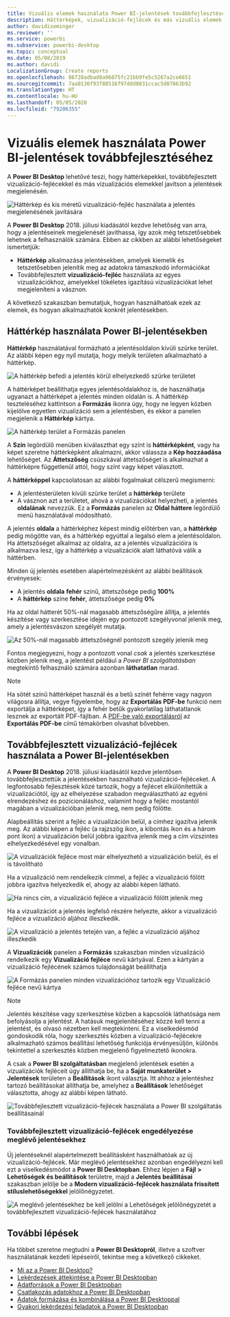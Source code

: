 ```yaml
---
title: Vizuális elemek használata Power BI-jelentések továbbfejlesztéséhez
description: Háttérképek, vizualizáció-fejlécek és más vizuális elemek használata jelentések jobb megjelenéséhez
author: davidiseminger
ms.reviewer: ''
ms.service: powerbi
ms.subservice: powerbi-desktop
ms.topic: conceptual
ms.date: 05/08/2019
ms.author: davidi
LocalizationGroup: Create reports
ms.openlocfilehash: 86728adbad8a96875fc21bb9fe5c5267a2ce6651
ms.sourcegitcommit: 7aa0136f93f88516f97ddd8031ccac5d07863b92
ms.translationtype: HT
ms.contentlocale: hu-HU
ms.lasthandoff: 05/05/2020
ms.locfileid: "79206355"
---
```

# <a name="use-visual-elements-to-enhance-power-bi-reports"></a>Vizuális elemek használata Power BI-jelentések továbbfejlesztéséhez

A **Power BI Desktop** lehetővé teszi, hogy háttérképekkel, továbbfejlesztett vizualizáció-fejlécekkel és más vizualizációs elemekkel javítson a jelentések megjelenésén.

![Háttérkép és kis méretű vizualizáció-fejléc használata a jelentés megjelenésének javítására](media/desktop-visual-elements-for-reports/visual-elements-for-reports_01.png)

A **Power BI Desktop** 2018. júliusi kiadásától kezdve lehetőség van arra, hogy a jelentéseinek megjelenését javíthassa, így azok még tetszetősebbek lehetnek a felhasználók számára. Ebben az cikkben az alábbi lehetőségeket ismertetjük: 

* **Háttérkép** alkalmazása jelentésekben, amelyek kiemelik és tetszetősebben jelenítik meg az adatokra támaszkodó információkat
* Továbbfejlesztett **vizualizáció-fejléc** használata az egyes vizualizációkhoz, amelyekkel tökéletes igazítású vizualizációkat lehet megjeleníteni a vásznon. 

A következő szakaszban bemutatjuk, hogyan használhatóak ezek az elemek, és hogyan alkalmazhatók konkrét jelentésekben.

## <a name="using-wallpaper-in-power-bi-reports"></a>Háttérkép használata Power BI-jelentésekben

**Háttérkép** használatával formázható a jelentésoldalon kívüli szürke terület. Az alábbi képen egy nyíl mutatja, hogy melyik területen alkalmazható a háttérkép. 

![A háttérkép befedi a jelentés körül elhelyezkedő szürke területet](media/desktop-visual-elements-for-reports/visual-elements-for-reports_02.png)

A háttérképet beállíthatja egyes jelentésoldalakhoz is, de használhatja ugyanazt a háttérképet a jelentés minden oldalán is. A háttérkép teszteléséhez kattintson a **Formázás** ikonra úgy, hogy ne legyen közben kijelölve egyetlen vizualizáció sem a jelentésben, és ekkor a panelen megjelenik a **Háttérkép** kártya.

![A háttérkép terület a Formázás panelen](media/desktop-visual-elements-for-reports/visual-elements-for-reports_03.png)

A **Szín** legördülő menüben kiválaszthat egy színt is **háttérképként**, vagy ha képet szeretne háttérképként alkalmazni, akkor válassza a **Kép hozzáadása** lehetőséget. Az **Áttetszőség** csúszkával áttetszőséget is alkalmazhat a háttérképre függetlenül attól, hogy színt vagy képet választott.

A **háttérképpel** kapcsolatosan az alábbi fogalmakat célszerű megismerni:

* A jelentésterületen kívüli szürke terület a **háttérkép** területe
* A vásznon azt a területet, ahová a vizualizációkat helyezheti, a jelentés **oldalának** nevezzük. Ez a **Formázás** panelen az **Oldal háttere** legördülő menü használatával módosítható.

A jelentés **oldala** a háttérképhez képest mindig előtérben van, a **háttérkép** pedig mögötte van, és a háttérkép egyúttal a legalsó elem a jelentésoldalon. Ha áttetszőséget alkalmaz az oldalra, az a jelentés vizualizációira is alkalmazva lesz, így a háttérkép a vizualizációk alatt láthatóvá válik a háttérben.

Minden új jelentés esetében alapértelmezésként az alábbi beállítások érvényesek:

* A jelentés **oldala** **fehér** színű, áttetszősége pedig **100%**
* A **háttérkép** színe **fehér**, áttetszősége pedig **0%**

Ha az oldal hátterét 50%-nál magasabb áttetszőségűre állítja, a jelentés készítése vagy szerkesztése idején egy pontozott szegélyvonal jelenik meg, amely a jelentésvászon szegélyét mutatja. 

![Az 50%-nál magasabb áttetszőségnél pontozott szegély jelenik meg](media/desktop-visual-elements-for-reports/visual-elements-for-reports_04.png)

Fontos megjegyezni, hogy a pontozott vonal *csak* a jelentés szerkesztése közben jelenik meg, a jelentést például a *Power BI szolgáltatásban* megtekintő felhasználó számára azonban **láthatatlan** marad.

> [!NOTE]
> Ha sötét színű háttérképet használ és a betű színét fehérre vagy nagyon világosra állítja, vegye figyelembe, hogy az **Exportálás PDF-be** funkció nem exportálja a háttérképet, így a fehér betűk gyakorlatilag láthatatlanok lesznek az exportált PDF-fájlban. A [PDF-be való exportálásról](desktop-export-to-pdf.md) az **Exportálás PDF-be** című témakörben olvashat bővebben.


## <a name="using-improved-visual-headers-in-power-bi-reports"></a>Továbbfejlesztett vizualizáció-fejlécek használata a Power BI-jelentésekben

A **Power BI Desktop** 2018. júliusi kiadásától kezdve jelentősen továbbfejlesztettük a jelentésekben használható vizualizáció-fejléceket. A legfontosabb fejlesztések közé tartozik, hogy a fejlécet elkülönítettük a vizualizációtól, így az elhelyezése szabadon megválasztható az egyéni elrendezéshez és pozicionáláshoz, valamint hogy a fejléc mostantól magában a vizualizációban jelenik meg, nem pedig fölötte. 

Alapbeállítás szerint a fejléc a vizualizáción belül, a címhez igazítva jelenik meg. Az alábbi képen a fejléc (a rajzszög ikon, a kibontás ikon és a három pont ikon) a vizualizáción belül jobbra igazítva jelenik meg a cím vízszintes elhelyezkedésével egy vonalban.

![A vizualizációk fejléce most már elhelyezhető a vizualizáción belül, és el is távolítható](media/desktop-visual-elements-for-reports/visual-elements-for-reports_05.png)

Ha a vizualizáció nem rendelkezik címmel, a fejléc a vizualizáció fölött jobbra igazítva helyezkedik el, ahogy az alábbi képen látható. 

![Ha nincs cím, a vizualizáció fejléce a vizualizáció fölött jelenik meg](media/desktop-visual-elements-for-reports/visual-elements-for-reports_07.png)

Ha a vizualizációt a jelentés legfelső részére helyezte, akkor a vizualizáció fejléce a vizualizáció aljához illeszkedik. 

![A vizualizáció a jelentés tetején van, a fejléc a vizualizáció aljához illeszkedik](media/desktop-visual-elements-for-reports/visual-elements-for-reports_08.png)

A **Vizualizációk** panelen a **Formázás** szakaszban minden vizualizáció rendelkezik egy **Vizualizáció fejléce** nevű kártyával. Ezen a kártyán a vizualizáció fejlécének számos tulajdonságát beállíthatja

![A Formázás panelen minden vizualizációhoz tartozik egy Vizualizáció fejléce nevű kártya](media/desktop-visual-elements-for-reports/visual-elements-for-reports_09.png)

> [!NOTE]
> Jelentés készítése vagy szerkesztése közben a kapcsolók láthatósága nem befolyásolja a jelentést. A hatásuk megjelenítéséhez közzé kell tenni a jelentést, és olvasó nézetben kell megtekinteni. Ez a viselkedésmód gondoskodik róla, hogy szerkesztés közben a vizualizáció-fejlécekre alkalmazható számos beállítási lehetőség funkciója érvényesüljön, különös tekintettel a szerkesztés közben megjelenő figyelmeztető ikonokra.

A csak a **Power BI szolgáltatásban** megjelenő jelentések esetén a vizualizációk fejléceit úgy állíthatja be, ha a **Saját munkaterület > Jelentések** területen a **Beállítások** ikont választja. Itt ahhoz a jelentéshez tartozó beállításokat állíthatja be, amelyhez a **Beállítások** lehetőséget választotta, ahogy az alábbi képen látható.

![Továbbfejlesztett vizualizáció-fejlécek használata a Power BI szolgáltatás beállításainál](media/desktop-visual-elements-for-reports/visual-elements-for-reports_10.png)

### <a name="enabling-improved-visual-headers-for-existing-reports"></a>Továbbfejlesztett vizualizáció-fejlécek engedélyezése meglévő jelentésekhez

Új jelentéseknél alapértelmezett beállításként használhatóak az új vizualizáció-fejlécek. Már meglévő jelentésekhez azonban engedélyezni kell ezt a viselkedésmódot a **Power BI Desktopban**. Ehhez lépjen a **Fájl > Lehetőségek és beállítások** területre, majd a **Jelentés beállításai** szakaszban jelölje be a **Modern vizualizáció-fejlécek használata frissített stíluslehetőségekkel** jelölőnégyzetet.

![A meglévő jelentésekhez be kell jelölni a Lehetőségek jelölőnégyzetét a továbbfejlesztett vizualizáció-fejlécek használatához](media/desktop-visual-elements-for-reports/visual-elements-for-reports_06.png)


## <a name="next-steps"></a>További lépések
Ha többet szeretne megtudni a **Power BI Desktopról**, illetve a szoftver használatának kezdeti lépéseiről, tekintse meg a következő cikkeket.

* [Mi az a Power BI Desktop?](desktop-what-is-desktop.md)
* [Lekérdezések áttekintése a Power BI Desktopban](desktop-query-overview.md)
* [Adatforrások a Power BI Desktopban](desktop-data-sources.md)
* [Csatlakozás adatokhoz a Power BI Desktopban](desktop-connect-to-data.md)
* [Adatok formázása és kombinálása a Power BI Desktoppal](desktop-shape-and-combine-data.md)
* [Gyakori lekérdezési feladatok a Power BI Desktopban](desktop-common-query-tasks.md)   

